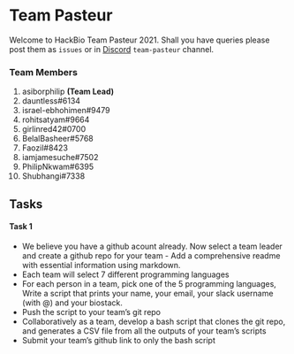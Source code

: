 
# Team Pasteur

Welcome to HackBio Team Pasteur 2021. Shall you have queries please post them as `issues` or in [Discord](https://discord.com/invite/rHXpmbKE) `team-pasteur` channel.

### Team Members
1. asiborphilip **(Team Lead)**
2. dauntless#6134
3. israel-ebhohimen#9479
4. rohitsatyam#9664
5. girlinred42#0700
6. BelalBasheer#5768
7. Faozil#8423
8. iamjamesuche#7502
9. PhilipNkwam#6395
10. Shubhangi#7338

## Tasks
#### Task 1

 - We believe you have a github acount already. Now select a team leader and create a github repo for your team - Add a comprehensive readme with essential information using markdown.
 - Each team will select 7 different programming languages
 - For each person in a team, pick one of the 5 programming languages, Write a script that prints your name, your email, your slack username (with @) and your biostack.
 - Push the script to your team’s git repo
 - Collaboratively as a team, develop a bash script that clones the git repo, and generates a CSV file from all the outputs of your team’s scripts
 - Submit your team’s github link to only the bash script
